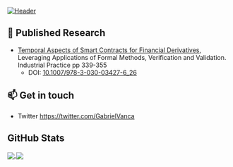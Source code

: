 [![Header](https://github.com/gabrielv33/gabrielv33/blob/main/header.jpg?raw=true "Header")](https://twitter.com/GabrielVanca)


<!-- ### Hi there 👋 -->

<!--
Here are some ideas to get you started:

- 🔭 I’m currently working on ...
- 🌱 I’m currently learning ...
- 👯 I’m looking to collaborate on ...
- 🤔 I’m looking for help with ...
- 💬 Ask me about ...
- 📫 How to reach me: ...
- 😄 Pronouns: ...
- ⚡ Fun fact: ...
-->

## 🔬 Published Research

- [Temporal Aspects of Smart Contracts for Financial Derivatives](https://www.researchgate.net/publication/328586457_Temporal_Aspects_of_Smart_Contracts_for_Financial_Derivatives_8th_International_Symposium_ISoLA_2018_Limassol_Cyprus_November_5-9_2018_Proceedings_Part_IV), Leveraging Applications of Formal Methods, Verification and Validation. Industrial Practice pp 339-355
    - DOI: [10.1007/978-3-030-03427-6_26](http://dx.doi.org/10.1007/978-3-030-03427-6_26)

## 📫 Get in touch

- Twitter https://twitter.com/GabrielVanca

## GitHub Stats

<!-- Themes: https://github.com/anuraghazra/github-readme-stats/blob/master/themes/README.md -->

<a href="https://github.com/gabrielv33">
    <img align="center" 
        src="https://github-readme-stats.vercel.app/api/top-langs/?username=gabrielv33&count_private=true&show_icons=true&theme=vue-dark&layout=compact&hide=makefile,HTML,CSS&langs_count=10" />
</a>
</tr>
<a href="https://github.com/gabrielv33">
    <img align="center" 
        src="https://github-readme-stats.vercel.app/api?username=gabrielv33&count_private=true&show_icons=true&theme=vue-dark" />
</a>